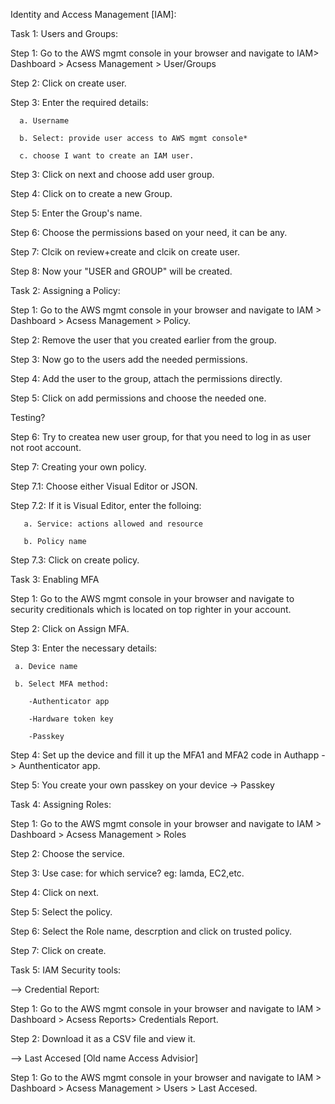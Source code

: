Identity and Access Management [IAM]:

Task 1: Users and Groups:

Step 1: Go to the AWS mgmt console in your browser and navigate to IAM> Dashboard > Acsess Management > User/Groups

Step 2: Click on create user.

Step 3: Enter the required details:

      a. Username

      b. Select: provide user access to AWS mgmt console*

      c. choose I want to create an IAM user.

Step 3: Click on next and choose add user group.

Step 4: Click on to create a new Group.

Step 5: Enter the Group's name.

Step 6: Choose the permissions based on your need, it can be any.

Step 7: Clcik on review+create and clcik on create user.

Step 8: Now your "USER and GROUP" will be created.


Task 2: Assigning a Policy:

Step 1: Go to the AWS mgmt console in your browser and navigate to IAM > Dashboard > Acsess Management > Policy.

Step 2: Remove the user that you created earlier from the group.

Step 3: Now go to the users add the needed permissions.

Step 4: Add the user to the group, attach the permissions directly.

Step 5: Click on add permissions and choose the needed one.

Testing?

Step 6: Try to createa new user group, for that you need to log in as user not root account.

Step 7: Creating your own policy.

Step 7.1: Choose either Visual Editor or JSON.

Step 7.2: If it is Visual Editor, enter the folloing:

       a. Service: actions allowed and resource 

       b. Policy name

Step 7.3: Click on create policy.


Task 3: Enabling MFA

Step 1: Go to the AWS mgmt console in your browser and navigate to security creditionals which is located on top righter in your account.

Step 2: Click on Assign MFA.

Step 3: Enter the necessary details:

     a. Device name

     b. Select MFA method:

        -Authenticator app

        -Hardware token key

        -Passkey

Step 4: Set up the device and fill it up the MFA1 and MFA2 code in Authapp -> Aunthenticator app.

Step 5: You create your own passkey on your device -> Passkey


Task 4: Assigning Roles:

Step 1: Go to the AWS mgmt console in your browser and navigate to IAM > Dashboard > Acsess Management > Roles

Step 2: Choose the service.

Step 3: Use case: for which service? eg: lamda, EC2,etc.

Step 4: Click on next.

Step 5: Select the policy.

Step 6: Select the Role name, descrption and click on trusted policy.

Step 7: Click on create.


Task 5: IAM Security tools:

--> Credential Report:

Step 1: Go to the AWS mgmt console in your browser and navigate to IAM > Dashboard > Acsess Reports> Credentials Report.

Step 2: Download it as a CSV file and view it.

--> Last Accesed [Old name Access Advisior]

Step 1: Go to the AWS mgmt console in your browser and navigate to IAM > Dashboard > Acsess Management > Users > Last Accesed.
